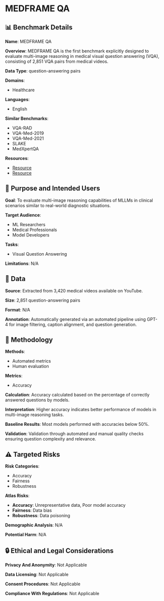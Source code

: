 # MEDFRAME QA

## 📊 Benchmark Details

**Name**: MEDFRAME QA

**Overview**: MEDFRAME QA is the first benchmark explicitly designed to evaluate multi-image reasoning in medical visual question answering (VQA), consisting of 2,851 VQA pairs from medical videos.

**Data Type**: question-answering pairs

**Domains**:
- Healthcare

**Languages**:
- English

**Similar Benchmarks**:
- VQA-RAD
- VQA-Med-2019
- VQA-Med-2021
- SLAKE
- MedXpertQA

**Resources**:
- [Resource](https://huggingface.co/datasets/SuhaoYu1020/MedFrameQA)
- [Resource](https://ucsc-vlaa.github.io/MedFrameQA/)

## 🎯 Purpose and Intended Users

**Goal**: To evaluate multi-image reasoning capabilities of MLLMs in clinical scenarios similar to real-world diagnostic situations.

**Target Audience**:
- ML Researchers
- Medical Professionals
- Model Developers

**Tasks**:
- Visual Question Answering

**Limitations**: N/A

## 💾 Data

**Source**: Extracted from 3,420 medical videos available on YouTube.

**Size**: 2,851 question-answering pairs

**Format**: N/A

**Annotation**: Automatically generated via an automated pipeline using GPT-4 for image filtering, caption alignment, and question generation.

## 🔬 Methodology

**Methods**:
- Automated metrics
- Human evaluation

**Metrics**:
- Accuracy

**Calculation**: Accuracy calculated based on the percentage of correctly answered questions by models.

**Interpretation**: Higher accuracy indicates better performance of models in multi-image reasoning tasks.

**Baseline Results**: Most models performed with accuracies below 50%.

**Validation**: Validation through automated and manual quality checks ensuring question complexity and relevance.

## ⚠️ Targeted Risks

**Risk Categories**:
- Accuracy
- Fairness
- Robustness

**Atlas Risks**:
- **Accuracy**: Unrepresentative data, Poor model accuracy
- **Fairness**: Data bias
- **Robustness**: Data poisoning

**Demographic Analysis**: N/A

**Potential Harm**: N/A

## 🔒 Ethical and Legal Considerations

**Privacy And Anonymity**: Not Applicable

**Data Licensing**: Not Applicable

**Consent Procedures**: Not Applicable

**Compliance With Regulations**: Not Applicable
